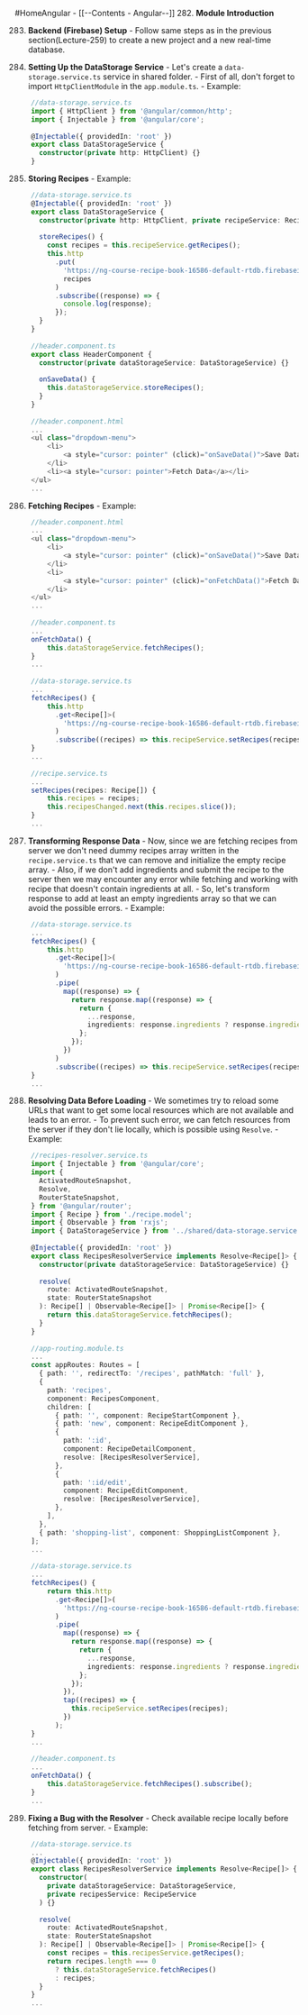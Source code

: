 #HomeAngular - [[--Contents - Angular--]]
282. **Module Introduction**

283. **Backend (Firebase) Setup**
	- Follow same steps as in the previous section(Lecture-259) to create a new project and a new real-time database.

284. **Setting Up the DataStorage Service**
	- Let's create a `data-storage.service.ts` service in shared folder.
	- First of all, don't forget to import `HttpClientModule` in the `app.module.ts`.
	- Example:
``` ts
	//data-storage.service.ts
	import { HttpClient } from '@angular/common/http';
	import { Injectable } from '@angular/core';
	
	@Injectable({ providedIn: 'root' })
	export class DataStorageService {
	  constructor(private http: HttpClient) {}
	}
```

285. **Storing Recipes**
	- Example:
``` ts
	//data-storage.service.ts
	@Injectable({ providedIn: 'root' })
	export class DataStorageService {
	  constructor(private http: HttpClient, private recipeService: RecipeService) {}
	
	  storeRecipes() {
	    const recipes = this.recipeService.getRecipes();
	    this.http
	      .put(
	        'https://ng-course-recipe-book-16586-default-rtdb.firebaseio.com/recipes.json',
	        recipes
	      )
	      .subscribe((response) => {
	        console.log(response);
	      });
	  }
	}
	
	//header.component.ts
	export class HeaderComponent {
	  constructor(private dataStorageService: DataStorageService) {}
	
	  onSaveData() {
	    this.dataStorageService.storeRecipes();
	  }
	}
	 
	//header.component.html
	...
	<ul class="dropdown-menu">
        <li>
            <a style="cursor: pointer" (click)="onSaveData()">Save Data</a>
        </li>
        <li><a style="cursor: pointer">Fetch Data</a></li>
    </ul>
	...
```

286. **Fetching Recipes**
	- Example:
``` ts
	//header.component.html
	...
	<ul class="dropdown-menu">
        <li>
            <a style="cursor: pointer" (click)="onSaveData()">Save Data</a>
        </li>
        <li>
            <a style="cursor: pointer" (click)="onFetchData()">Fetch Data</a>
        </li>
    </ul>
	...
	
	//header.component.ts
	...
	onFetchData() {
	    this.dataStorageService.fetchRecipes();
	}
	...
	
	//data-storage.service.ts
	...
	fetchRecipes() {
	    this.http
	      .get<Recipe[]>(
	        'https://ng-course-recipe-book-16586-default-rtdb.firebaseio.com/recipes.json'
	      )
	      .subscribe((recipes) => this.recipeService.setRecipes(recipes));
	}
	...
	
	//recipe.service.ts
	...
	setRecipes(recipes: Recipe[]) {
	    this.recipes = recipes;
	    this.recipesChanged.next(this.recipes.slice());
	}
	...
```

287. **Transforming Response Data**
	- Now, since we are fetching recipes from server we don't need dummy recipes array written in the `recipe.service.ts` that we can remove and initialize the empty recipe array.
	- Also, if we don't add ingredients and submit the recipe to the server then we may encounter any error while fetching and working with recipe that doesn't contain ingredients at all.
	- So, let's transform response to add at least an empty ingredients array so that we can avoid the possible errors.
	- Example:
``` ts
	//data-storage.service.ts
	...
	fetchRecipes() {
	    this.http
	      .get<Recipe[]>(
	        'https://ng-course-recipe-book-16586-default-rtdb.firebaseio.com/recipes.json'
	      )
	      .pipe(
	        map((response) => {
	          return response.map((response) => {
	            return {
	              ...response,
	              ingredients: response.ingredients ? response.ingredients : [],
	            };
	          });
	        })
	      )
	      .subscribe((recipes) => this.recipeService.setRecipes(recipes));
	}
	...
```

288. **Resolving Data Before Loading**
	- We sometimes try to reload some URLs that want to get some local resources which are not available and leads to an error.
	- To prevent such error, we can fetch resources from the server if they don't lie locally, which is possible using `Resolve`.
	- Example:
``` ts
	//recipes-resolver.service.ts
	import { Injectable } from '@angular/core';
	import {
	  ActivatedRouteSnapshot,
	  Resolve,
	  RouterStateSnapshot,
	} from '@angular/router';
	import { Recipe } from './recipe.model';
	import { Observable } from 'rxjs';
	import { DataStorageService } from '../shared/data-storage.service';
	
	@Injectable({ providedIn: 'root' })
	export class RecipesResolverService implements Resolve<Recipe[]> {
	  constructor(private dataStorageService: DataStorageService) {}
	
	  resolve(
	    route: ActivatedRouteSnapshot,
	    state: RouterStateSnapshot
	  ): Recipe[] | Observable<Recipe[]> | Promise<Recipe[]> {
	    return this.dataStorageService.fetchRecipes();
	  }
	}
	
	//app-routing.module.ts
	...
	const appRoutes: Routes = [
	  { path: '', redirectTo: '/recipes', pathMatch: 'full' },
	  {
	    path: 'recipes',
	    component: RecipesComponent,
	    children: [
	      { path: '', component: RecipeStartComponent },
	      { path: 'new', component: RecipeEditComponent },
	      {
	        path: ':id',
	        component: RecipeDetailComponent,
	        resolve: [RecipesResolverService],
	      },
	      {
	        path: ':id/edit',
	        component: RecipeEditComponent,
	        resolve: [RecipesResolverService],
	      },
	    ],
	  },
	  { path: 'shopping-list', component: ShoppingListComponent },
	];
	...
	
	//data-storage.service.ts
	...
	fetchRecipes() {
	    return this.http
	      .get<Recipe[]>(
	        'https://ng-course-recipe-book-16586-default-rtdb.firebaseio.com/recipes.json'
	      )
	      .pipe(
	        map((response) => {
	          return response.map((response) => {
	            return {
	              ...response,
	              ingredients: response.ingredients ? response.ingredients : [],
	            };
	          });
	        }),
	        tap((recipes) => {
	          this.recipeService.setRecipes(recipes);
	        })
	      );
	}
	...
	
	//header.component.ts
	...
	onFetchData() {
		this.dataStorageService.fetchRecipes().subscribe();
	}
	...
```

289. **Fixing a Bug with the Resolver**
	- Check available recipe locally before fetching from server.
	- Example:
``` ts
	//data-storage.service.ts
	...
	@Injectable({ providedIn: 'root' })
	export class RecipesResolverService implements Resolve<Recipe[]> {
	  constructor(
	    private dataStorageService: DataStorageService,
	    private recipesService: RecipeService
	  ) {}
	
	  resolve(
	    route: ActivatedRouteSnapshot,
	    state: RouterStateSnapshot
	  ): Recipe[] | Observable<Recipe[]> | Promise<Recipe[]> {
	    const recipes = this.recipesService.getRecipes();
	    return recipes.length === 0
	      ? this.dataStorageService.fetchRecipes()
	      : recipes;
	  }
	}
	...
```